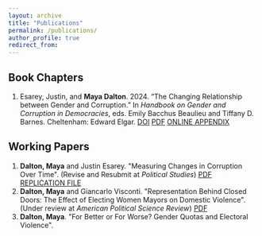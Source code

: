 ```yaml
---
layout: archive
title: "Publications"
permalink: /publications/
author_profile: true
redirect_from:
---
```


Book Chapters
--------
1.	Esarey, Justin, and **Maya Dalton**. 2024. “The Changing Relationship between Gender and Corruption.” In *Handbook on Gender and Corruption in Democracies*, eds. Emily Bacchus Beaulieu and Tiffany D. Barnes. Cheltenham: Edward Elgar. [DOI](https://www.elgaronline.com/edcollchap/book/9781803923246/book-part-9781803923246-19.xml) [PDF](https://www.justinesarey.com/The_Changing_Relationship_between_Gender_and_Corruption.pdf) [ONLINE APPENDIX](https://doi.org/10.7910/DVN/EX1WXL)

Working Papers
--------
1. **Dalton, Maya** and Justin Esarey. "Measuring Changes in Corruption Over Time". (Revise and Resubmit at *Political Studies*) [PDF](https://www.justinesarey.com/Corruption_Measurements___Fixed_Effects__Dalton___Esarey_.pdf) [REPLICATION FILE](https://www.justinesarey.com/dalton-esarey-public-rep-file.zip)
2. **Dalton, Maya** and Giancarlo Visconti. "Representation Behind Closed Doors: The Effect of Electing Women Mayors
on Domestic Violence". (Under review at *American Political Science Review*) 
[PDF](https://95385d55-1984-456d-b337-54b7c3702661.filesusr.com/ugd/86a055_7da274a7ea7145b5af7c26d6c2a436de.pdf)
3. **Dalton, Maya**. "For Better or For Worse? Gender Quotas and Electoral Violence".